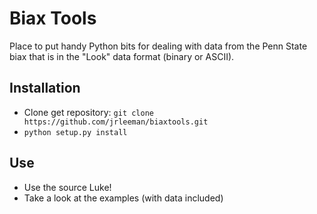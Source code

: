 # Biax Tools

Place to put handy Python bits for dealing with data from the Penn State
biax that is in the "Look" data format (binary or ASCII).

## Installation
* Clone get repository: ```git clone https://github.com/jrleeman/biaxtools.git```
* ```python setup.py install```

## Use
* Use the source Luke!
* Take a look at the examples (with data included)
